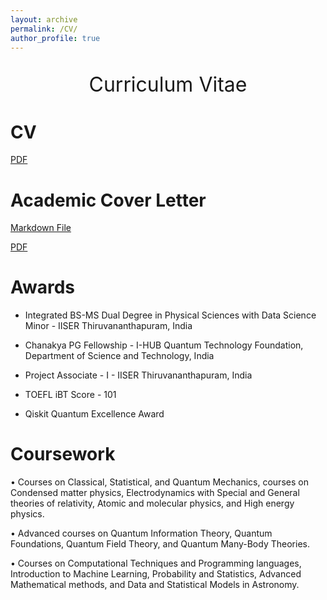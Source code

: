 ```yaml
---
layout: archive
permalink: /CV/
author_profile: true
---
```


<p style="text-align:center;font-size: 32px;">Curriculum Vitae</p>

CV
=====
[PDF](/files/CV_I.pdf) 

Academic Cover Letter
=====
[Markdown File](/_pages/Cover.md)

[PDF](/files/Academic_Cover_Letter.pdf) 

Awards
======

- Integrated BS-MS Dual Degree in Physical Sciences with Data Science Minor - IISER Thiruvananthapuram, India

- Chanakya PG Fellowship - I-HUB Quantum Technology Foundation, Department of Science and Technology, India

- Project Associate - I - IISER Thiruvananthapuram, India

- TOEFL iBT Score - 101

- Qiskit Quantum Excellence Award

Coursework
=====
• Courses on Classical, Statistical, and Quantum
Mechanics, courses on Condensed matter
physics, Electrodynamics with Special and
General theories of relativity, Atomic and
molecular physics, and High energy physics.

• Advanced courses on Quantum Information
Theory, Quantum Foundations, Quantum Field
Theory, and Quantum Many-Body Theories.

• Courses on Computational Techniques and
Programming languages, Introduction to Machine
Learning, Probability and Statistics, Advanced
Mathematical methods, and Data and Statistical
Models in Astronomy.


